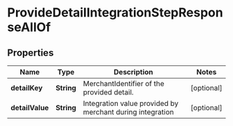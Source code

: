 

# ProvideDetailIntegrationStepResponseAllOf

## Properties

Name | Type | Description | Notes
------------ | ------------- | ------------- | -------------
**detailKey** | **String** | MerchantIdentifier of the provided detail. |  [optional]
**detailValue** | **String** | Integration value provided by merchant during integration |  [optional]




